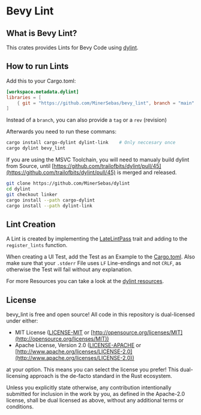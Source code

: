 # Bevy Lint

## What is Bevy Lint?

This crates provides Lints for Bevy Code using [dylint](https://github.com/trailofbits/dylint).

## How to run Lints

Add this to your Cargo.toml:

```toml
[workspace.metadata.dylint]
libraries = [
    { git = "https://github.com/MinerSebas/bevy_lint", branch = "main" },
]
```

Instead of a `branch`, you can also provide a `tag` or a `rev` (revision)

Afterwards you need to run these commans:

```sh
cargo install cargo-dylint dylint-link    # Only neccesary once
cargo dylint bevy_lint
```

If you are using the MSVC Toolchain, you will need to manualy build dylint from Source, until [https://github.com/trailofbits/dylint/pull/45](https://github.com/trailofbits/dylint/pull/45) is merged and released.

```sh
git clone https://github.com/MinerSebas/dylint
cd dylint
git checkout linker
cargo install --path cargo-dylint
cargo install --path dylint-link
```

## Lint Creation

A Lint is created by implementing the [LateLintPass](https://doc.rust-lang.org/stable/nightly-rustc/rustc_lint/trait.LateLintPass.html) trait and adding to the `register_lints` function.

When creating a UI Test, add the Test as an Example to the [Cargo.toml](Cargo.toml).
Also make sure that your `.stderr` File uses `LF` Line-endings and not `CRLF`, as otherwise the Test will fail without any explanation.

For more Resources you can take a look at the [dylint resources](https://github.com/trailofbits/dylint#resources).

## License

bevy_lint is free and open source! All code in this repository is dual-licensed under either:

* MIT License ([LICENSE-MIT](LICENSE-MIT) or [http://opensource.org/licenses/MIT](http://opensource.org/licenses/MIT))
* Apache License, Version 2.0 ([LICENSE-APACHE](LICENSE-APACHE) or [http://www.apache.org/licenses/LICENSE-2.0](http://www.apache.org/licenses/LICENSE-2.0))

at your option. This means you can select the license you prefer! This dual-licensing approach is the de-facto standard in the Rust ecosystem.

Unless you explicitly state otherwise, any contribution intentionally submitted
for inclusion in the work by you, as defined in the Apache-2.0 license, shall be dual licensed as above, without any
additional terms or conditions.
